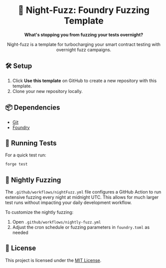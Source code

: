 # <h1 align="center">🌙 Night-Fuzz: Foundry Fuzzing Template</h1>

<p align="center"><b>What's stopping you from fuzzing your tests overnight?</b></p>

<p align="center">Night-fuzz is a template for turbocharging your smart contract testing with overnight fuzz campaigns.</p>

## 🛠 Setup

1. Click **Use this template** on GitHub to create a new repository with this template.
2. Clone your new repository locally.

## 📦 Dependencies

- [Git](https://git-scm.com)
- [Foundry](https://github.com/foundry-rs/foundry)

## 🧪 Running Tests

For a quick test run:

```bash
forge test
```

## 🌙 Nightly Fuzzing

The `.github/workflows/nightFuzz.yml` file configures a GitHub Action to run extensive fuzzing every night at midnight UTC. This allows for much larger test runs without impacting your daily development workflow.

To customize the nightly fuzzing:
1. Open `.github/workflows/nightly-fuzz.yml`
2. Adjust the cron schedule or fuzzing parameters in `foundry.toml` as needed

## 📜 License

This project is licensed under the [MIT License](LICENSE).
